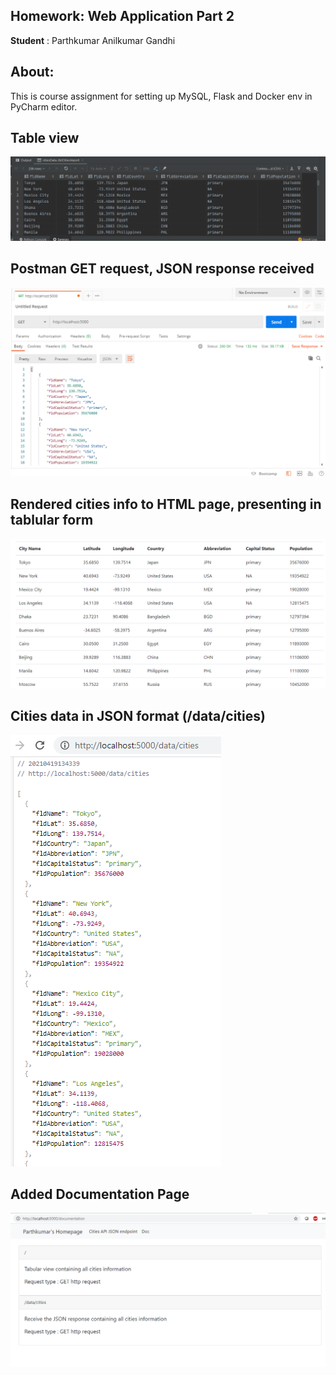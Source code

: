 ## Homework: Web Application Part 2
**Student** : Parthkumar Anilkumar Gandhi

## About:
This is course assignment for setting up MySQL, Flask and Docker env in PyCharm editor.

## Table view
![Table View not displayed correctly](screenshots/table_view_of_data_using_DB_console.PNG)

## Postman GET request, JSON response received
![postman JSON response not displayed correctly](screenshots/postman_GET_requst_response.PNG)

## Rendered cities info to HTML page, presenting in tablular form
![html renderring tabular not diplayed](screenshots/tabular_view.PNG)

## Cities data in JSON format (/data/cities)
![JSON data image not displayed](screenshots/cities_json_data.PNG)


## Added Documentation Page
![Documentation image not displayed](screenshots/doc_page.PNG)

